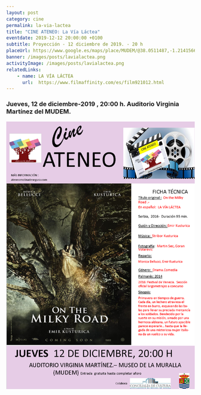 ```yaml
---
layout: post
category: cine
permalink: la-via-lactea
title: "CINE ATENEO: La Vía Láctea"
eventdate: 2019-12-12 20:00:00 +0100
subtitle: Proyección - 12 diciembre de 2019. - 20 h
placeUrl: https://www.google.es/maps/place/MUDEM/@38.0511487,-1.2141566,15z/data=!4m5!3m4!1s0x0:0xde6031502e1b4fbc!8m2!3d38.0511487!4d-1.2141566
banner: /images/posts/lavialactea.png
activityImage: /images/posts/lavialactea.png
relatedLinks:
    - name: LA VÍA LÁCTEA
      url:  https://www.filmaffinity.com/es/film921012.html
---
```


### Jueves, 12 de diciembre-2019 , 20:00 h. Auditorio Virginia Martínez del MUDEM.

![cartel](/images/posts/lavialactea.png)


